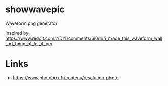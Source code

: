 # showwavepic

Waveform png generator

Inspired by: https://www.reddit.com/r/DIY/comments/6i6rln/i_made_this_waveform_wall_art_thing_of_let_it_be/

# Links

- https://www.photobox.fr/contenu/resolution-photo
